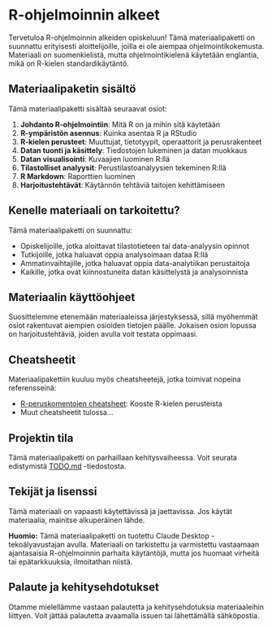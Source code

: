 # R-ohjelmoinnin alkeet

Tervetuloa R-ohjelmoinnin alkeiden opiskeluun! Tämä materiaalipaketti on suunnattu erityisesti aloittelijoille, joilla ei ole aiempaa ohjelmointikokemusta. Materiaali on suomenkielistä, mutta ohjelmointikielenä käytetään englantia, mikä on R-kielen standardikäytäntö.

## Materiaalipaketin sisältö

Tämä materiaalipaketti sisältää seuraavat osiot:

1. **Johdanto R-ohjelmointiin**: Mitä R on ja mihin sitä käytetään
2. **R-ympäristön asennus**: Kuinka asentaa R ja RStudio
3. **R-kielen perusteet**: Muuttujat, tietotyypit, operaattorit ja perusrakenteet
4. **Datan tuonti ja käsittely**: Tiedostojen lukeminen ja datan muokkaus
5. **Datan visualisointi**: Kuvaajien luominen R:llä
6. **Tilastolliset analyysit**: Perustilastoanalyysien tekeminen R:llä
7. **R Markdown**: Raporttien luominen
8. **Harjoitustehtävät**: Käytännön tehtäviä taitojen kehittämiseen

## Kenelle materiaali on tarkoitettu?

Tämä materiaalipaketti on suunnattu:
- Opiskelijoille, jotka aloittavat tilastotieteen tai data-analyysin opinnot
- Tutkijoille, jotka haluavat oppia analysoimaan dataa R:llä
- Ammatinvaihtajille, jotka haluavat oppia data-analytiikan perustaitoja
- Kaikille, jotka ovat kiinnostuneita datan käsittelystä ja analysoinnista

## Materiaalin käyttöohjeet

Suosittelemme etenemään materiaaleissa järjestyksessä, sillä myöhemmät osiot rakentuvat aiempien osioiden tietojen päälle. Jokaisen osion lopussa on harjoitustehtäviä, joiden avulla voit testata oppimaasi.

## Cheatsheetit

Materiaalipakettiin kuuluu myös cheatsheetejä, jotka toimivat nopeina referensseinä:

- [R-peruskomentojen cheatsheet](R-peruskomentojen-cheatsheet.md): Kooste R-kielen perusteista
- Muut cheatsheetit tulossa...

## Projektin tila

Tämä materiaalipaketti on parhaillaan kehitysvaiheessa. Voit seurata edistymistä [TODO.md](TODO.md) -tiedostosta.

## Tekijät ja lisenssi

Tämä materiaali on vapaasti käytettävissä ja jaettavissa. Jos käytät materiaalia, mainitse alkuperäinen lähde.

**Huomio:** Tämä materiaalipaketti on tuotettu Claude Desktop -tekoälyavustajan avulla. Materiaali on tarkistettu ja varmistettu vastaamaan ajantasaisia R-ohjelmoinnin parhaita käytäntöjä, mutta jos huomaat virheitä tai epätarkkuuksia, ilmoitathan niistä.

## Palaute ja kehitysehdotukset

Otamme mielellämme vastaan palautetta ja kehitysehdotuksia materiaaleihin liittyen. Voit jättää palautetta avaamalla issuen tai lähettämällä sähköpostia.
